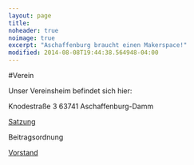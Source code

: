 ```yaml
---
layout: page
title:
noheader: true
noimage: true
excerpt: "Aschaffenburg braucht einen Makerspace!"
modified: 2014-08-08T19:44:38.564948-04:00
---
```

#Verein

Unser Vereinsheim befindet sich hier: 

Knodestraße 3
63741 Aschaffenburg-Damm



[Satzung](/files/satzung.pdf)

Beitragsordnung

[Vorstand](/Team/)

